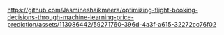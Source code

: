 


https://github.com/Jasmineshaikmeera/optimizing-flight-booking-decisions-through-machine-learning-price-prediction/assets/113086442/59271760-396d-4a3f-a615-32272cc76f02

